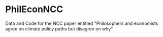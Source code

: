 # PhilEconNCC
Data and Code for the NCC paper entitled "Philosophers and economists agree on climate policy paths but disagree on why"
